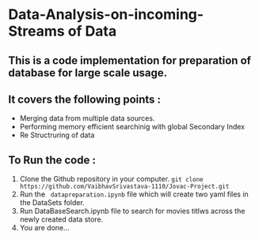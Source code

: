 # Data-Analysis-on-incoming-Streams of Data
 
 ## This is a code implementation for preparation of database for large scale usage.
 
 ## It covers the following points : 
 * Merging data from multiple data sources.
 * Performing memory efficient searchinig with global Secondary Index
 * Re Structruring of data
 
 ## To Run the code : 
 1. Clone the Github repository in your computer. ```git clone https://github.com/VaibhavSrivastava-1110/Jovac-Project.git```
 2. Run the ``` datapreparation.ipynb``` file which will create two yaml files in the DataSets folder.
 3. Run DataBaseSearch.ipynb file to search for movies titlws across the newly created data store.
 4. You are done...
